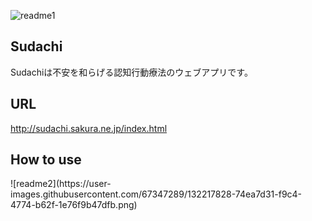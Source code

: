 ![readme1](https://user-images.githubusercontent.com/67347289/132217801-c3fe2330-e604-4898-bd89-b2d6edad9dac.png)
<h2> Sudachi</h2>
<p>Sudachiは不安を和らげる認知行動療法のウェブアプリです。</p>

<h2>URL</h2>
<a href="http://sudachi.sakura.ne.jp/index.html">http://sudachi.sakura.ne.jp/index.html</a>

<h2>How to use</h2>
![readme2](https://user-images.githubusercontent.com/67347289/132217828-74ea7d31-f9c4-4774-b62f-1e76f9b47dfb.png)

